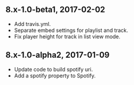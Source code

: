 8.x-1.0-beta1, 2017-02-02
-------------------
- Add travis.yml.
- Separate embed settings for playlist and track.
- Fix player height for track in list view mode.

8.x-1.0-alpha2, 2017-01-09
-------------------
- Update code to build spotify uri.
- Add a spotify property to Spotify.
